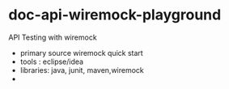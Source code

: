 # doc-api-wiremock-playground
API Testing with wiremock

- primary source wiremock quick start
- tools : eclipse/idea
- libraries: java, junit, maven,wiremock
- 
